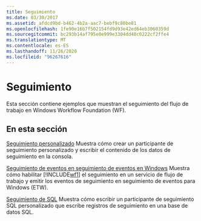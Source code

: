 ```yaml
---
title: Seguimiento
ms.date: 03/30/2017
ms.assetid: afdcd9bd-b462-4b2a-aac7-bebf9c80be81
ms.openlocfilehash: 1fe90e16b7f502154fd9d93e42ed64eb3060359d
ms.sourcegitcommit: bc293b14af795e0e999e3304dd40c0222cf2ffe4
ms.translationtype: MT
ms.contentlocale: es-ES
ms.lasthandoff: 11/26/2020
ms.locfileid: "96267616"
---
```

# <a name="tracking"></a>Seguimiento

Esta sección contiene ejemplos que muestran el seguimiento del flujo de trabajo en Windows Workflow Foundation (WF).

## <a name="in-this-section"></a>En esta sección

 [Seguimiento personalizado](custom-tracking.md) Muestra cómo crear un participante de seguimiento personalizado y escribir el contenido de los datos de seguimiento en la consola.

 [Seguimiento de eventos en seguimiento de eventos en Windows](tracking-events-into-event-tracing-in-windows.md) Muestra cómo habilitar [!INCLUDE[wf1](../../../../includes/wf1-md.md)] el seguimiento en un servicio de flujo de trabajo y emitir los eventos de seguimiento en seguimiento de eventos para Windows (ETW).

 [Seguimiento de SQL](sql-tracking.md) Muestra cómo escribir un participante de seguimiento SQL personalizado que escribe registros de seguimiento en una base de datos SQL.
